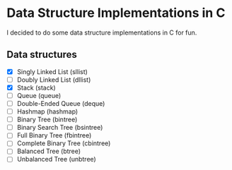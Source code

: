 # Data Structure Implementations in C

I decided to do some data structure implementations in C for fun.

## Data structures

- [x] Singly Linked List (sllist)
- [ ] Doubly Linked List (dllist)
- [x] Stack (stack)
- [ ] Queue (queue)
- [ ] Double-Ended Queue (deque)
- [ ] Hashmap (hashmap)
- [ ] Binary Tree (bintree)
- [ ] Binary Search Tree (bsintree)
- [ ] Full Binary Tree (fbintree)
- [ ] Complete Binary Tree (cbintree)
- [ ] Balanced Tree (btree)
- [ ] Unbalanced Tree (unbtree)
